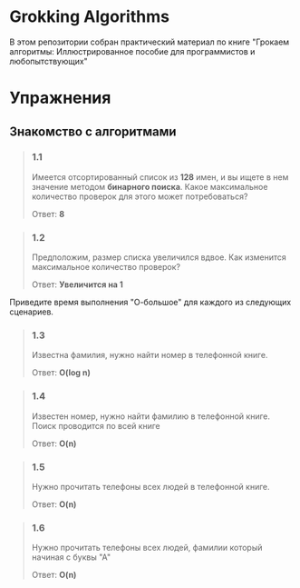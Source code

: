 # Grokking Algorithms

В этом репозитории собран практический материал по книге "Грокаем алгоритмы: Иллюстрированное пособие для программистов и любопытствующих"

# Упражнения

## Знакомство с алгоритмами

> ### **1.1**  
> Имеется отсортированный список из **128** имен, и вы ищете в нем значение методом **бинарного поиска**. 
> Какое максимальное количество проверок для этого может потребоваться?
> 
> Ответ: **8**

> ### **1.2**
> Предположим, размер списка увеличился вдвое. Как изменится максимальное количество проверок?
> 
> Ответ: **Увеличится на 1**

Приведите время выполнения "О-большое" для каждого из следующих сценариев.

> ### **1.3**
> Известна фамилия, нужно найти номер в телефонной книге.
>
> Ответ: **O(log n)**

> ### **1.4**
> Известен номер, нужно найти фамилию в телефонной книге. Поиск проводится по всей книге
>
> Ответ: **O(n)**

> ### **1.5**
> Нужно прочитать телефоны всех людей в телефонной книге.
>
> Ответ: **O(n)**

> ### **1.6**
> Нужно прочитать телефоны всех людей, фамилии который начиная с буквы "А"
>
> Ответ: **O(n)**
